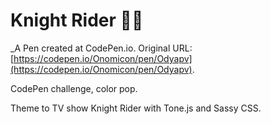 # Knight Rider 🎨🥤
 _A Pen created at CodePen.io. Original URL: [https://codepen.io/Onomicon/pen/Odyapv](https://codepen.io/Onomicon/pen/Odyapv).

 CodePen challenge, color pop.

Theme to TV show Knight Rider with Tone.js and Sassy CSS.